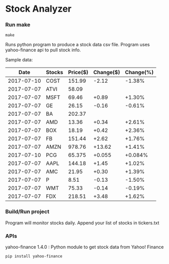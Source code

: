 # Stock Analyzer

### Run make
```
make
```

Runs python program to produce a stock data csv file. Program uses yahoo-finance api to pull stock info.

Sample data:

| Date| Stocks| Price($)| Change($)| Change(%) | 
| --- | --- | --- | --- | ---  | 
| 2017-07-10| COST| 151.99| -2.12| -1.38% | 
| 2017-07-07| ATVI| 58.09| |  | 
| 2017-07-07| MSFT| 69.46| +0.89| +1.30% | 
| 2017-07-07| GE| 26.15| -0.16| -0.61% | 
| 2017-07-07| BA| 202.37| |  | 
| 2017-07-07| AMD| 13.36| +0.34| +2.61% | 
| 2017-07-07| BOX| 18.19| +0.42| +2.36% | 
| 2017-07-07| FB| 151.44| +2.62| +1.76% | 
| 2017-07-07| AMZN| 978.76| +13.62| +1.41% | 
| 2017-07-10| PCG| 65.375| +0.055| +0.084% | 
| 2017-07-07| AAPL| 144.18| +1.45| +1.02% | 
| 2017-07-07| AMC| 21.95| +0.30| +1.39% | 
| 2017-07-07| P| 8.51| -0.13| -1.50% | 
| 2017-07-07| WMT| 75.33| -0.14| -0.19% | 
| 2017-07-07| FDX| 218.51| +3.48| +1.62% | 

### Build/Run project

Program will monitor stocks daily. Append your list of stocks in tickers.txt

### APIs
yahoo-finance 1.4.0 : Python module to get stock data from Yahoo! Finance

```
pip install yahoo-finance
```

